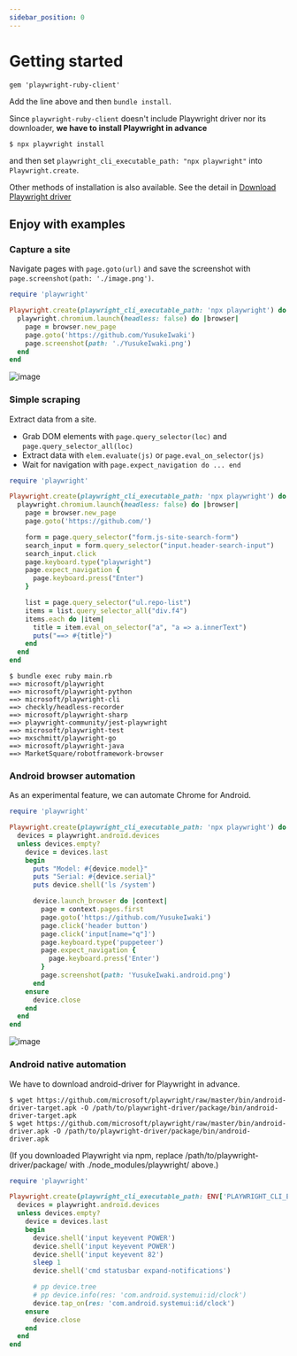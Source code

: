 ```yaml
---
sidebar_position: 0
---
```


# Getting started

```
gem 'playwright-ruby-client'
```

Add the line above and then `bundle install`.


Since `playwright-ruby-client` doesn't include Playwright driver nor its downloader, **we have to install Playwright in advance**

```shell
$ npx playwright install
```

and then set `playwright_cli_executable_path: "npx playwright"` into `Playwright.create`.

Other methods of installation is also available. See the detail in [Download Playwright driver](./guides/download_playwright_driver)

## Enjoy with examples

### Capture a site

Navigate pages with `page.goto(url)` and save the screenshot with `page.screenshot(path: './image.png')`.

```rb {6-7}
require 'playwright'

Playwright.create(playwright_cli_executable_path: 'npx playwright') do |playwright|
  playwright.chromium.launch(headless: false) do |browser|
    page = browser.new_page
    page.goto('https://github.com/YusukeIwaki')
    page.screenshot(path: './YusukeIwaki.png')
  end
end
```

![image](https://user-images.githubusercontent.com/11763113/104339718-412f9180-553b-11eb-9116-908e1e4b5186.gif)

### Simple scraping

Extract data from a site.

* Grab DOM elements with `page.query_selector(loc)` and `page.query_selector_all(loc)`
* Extract data with `elem.evaluate(js)` or `page.eval_on_selector(js)`
* Wait for navigation with `page.expect_navigation do ... end`

```rb {12-14,17-21}
require 'playwright'

Playwright.create(playwright_cli_executable_path: 'npx playwright') do |playwright|
  playwright.chromium.launch(headless: false) do |browser|
    page = browser.new_page
    page.goto('https://github.com/')

    form = page.query_selector("form.js-site-search-form")
    search_input = form.query_selector("input.header-search-input")
    search_input.click
    page.keyboard.type("playwright")
    page.expect_navigation {
      page.keyboard.press("Enter")
    }

    list = page.query_selector("ul.repo-list")
    items = list.query_selector_all("div.f4")
    items.each do |item|
      title = item.eval_on_selector("a", "a => a.innerText")
      puts("==> #{title}")
    end
  end
end
```

```
$ bundle exec ruby main.rb
==> microsoft/playwright
==> microsoft/playwright-python
==> microsoft/playwright-cli
==> checkly/headless-recorder
==> microsoft/playwright-sharp
==> playwright-community/jest-playwright
==> microsoft/playwright-test
==> mxschmitt/playwright-go
==> microsoft/playwright-java
==> MarketSquare/robotframework-browser
```

### Android browser automation

As an experimental feature, we can automate Chrome for Android.

```rb
require 'playwright'

Playwright.create(playwright_cli_executable_path: 'npx playwright') do |playwright|
  devices = playwright.android.devices
  unless devices.empty?
    device = devices.last
    begin
      puts "Model: #{device.model}"
      puts "Serial: #{device.serial}"
      puts device.shell('ls /system')

      device.launch_browser do |context|
        page = context.pages.first
        page.goto('https://github.com/YusukeIwaki')
        page.click('header button')
        page.click('input[name="q"]')
        page.keyboard.type('puppeteer')
        page.expect_navigation {
          page.keyboard.press('Enter')
        }
        page.screenshot(path: 'YusukeIwaki.android.png')
      end
    ensure
      device.close
    end
  end
end
```

![image](https://user-images.githubusercontent.com/11763113/106615177-8467a800-65af-11eb-94d9-c56e71487e78.gif)

### Android native automation

We have to download android-driver for Playwright in advance.

```shell
$ wget https://github.com/microsoft/playwright/raw/master/bin/android-driver-target.apk -O /path/to/playwright-driver/package/bin/android-driver-target.apk
$ wget https://github.com/microsoft/playwright/raw/master/bin/android-driver.apk -O /path/to/playwright-driver/package/bin/android-driver.apk
```

(If you downloaded Playwright via npm, replace /path/to/playwright-driver/package/ with ./node_modules/playwright/ above.)

```rb
require 'playwright'

Playwright.create(playwright_cli_executable_path: ENV['PLAYWRIGHT_CLI_EXECUTABLE_PATH']) do |playwright|
  devices = playwright.android.devices
  unless devices.empty?
    device = devices.last
    begin
      device.shell('input keyevent POWER')
      device.shell('input keyevent POWER')
      device.shell('input keyevent 82')
      sleep 1
      device.shell('cmd statusbar expand-notifications')

      # pp device.tree
      # pp device.info(res: 'com.android.systemui:id/clock')
      device.tap_on(res: 'com.android.systemui:id/clock')
    ensure
      device.close
    end
  end
end
```
